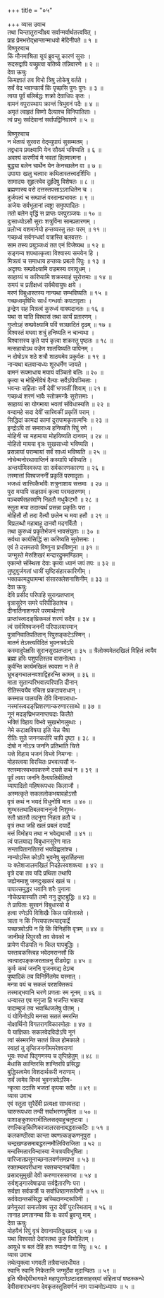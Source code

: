 +++
title = "०५"

+++
व्यास उवाच  
तथा चिन्तातुरान्वीक्ष्य सर्वान्मर्वार्थतत्त्ववित् ।  
प्राह प्रेमभरोद्‌भ्रान्तान्माधवो मेदिनीपते ॥ १ ॥  
विष्णुरुवाच  
किं मौनमाश्रिता यूयं ब्रुवन्तु कारणं सुराः ।  
सदसद्वापि यच्छ्रुत्वा यतिष्ये तन्निवारणे ॥ २ ॥  
देवा ऊचुः  
किमज्ञातं तव विभो त्रिषु लोकेषु वर्तते ।  
सर्वं वेद भवान्कार्यं किं पृच्छसि पुनः पुनः ॥ ३ ॥  
त्वया पूर्वं बलिर्बद्धः शक्रो देवाधिपः कृतः ।  
वामनं वपुरास्थाय क्रान्तं त्रिभुवनं पदैः ॥ ४ ॥  
अमृतं त्वाहृतं विष्णो दैत्याश्च विनिपातिताः ।  
त्वं प्रभुः सर्वदेवानां सर्वापद्विनिवारणे ॥ ५ ॥  
  
विष्णुरुवाच  
न भेतव्यं सुरवरा वेद्म्युपायं सुसम्मतम् ।  
तद्वधाय प्रवक्ष्यामि येन सौख्यं भविष्यति ॥ ६ ॥  
अवश्यं करणीयं मे भवतां हितमात्मना ।  
बुद्ध्या बलेन चार्थेन येन केनच्छलेन वा ॥ ७ ॥  
उपायाः खलु चत्वारः कथितास्तत्त्वदर्शिभिः ।  
सामादयः सुहृत्स्वेव दुर्हृदेषु विशेषतः ॥ ८ ॥  
ब्रह्मणास्य वरो दत्तस्तपसाऽऽराधितेन च ।  
दुर्जयत्वं च सम्प्राप्तं वरदानप्रभावतः ॥ ९ ॥  
अजेयः सर्वभूतानां त्वष्ट्रा समुपपादितः ।  
ततो बलेन वृद्धिं स प्राप्तः परपुरञ्जयः ॥ १० ॥  
दुःसाध्योऽसौ सुराः शत्रुर्विना सामप्रतारणम् ।  
प्रलोभ्य वशमानेयो हन्तव्यस्तु ततः परम् ॥ ११ ॥  
गच्छध्वं सर्वगन्धर्वा यत्रास्ति बलवत्तरः ।  
साम तस्य प्रयुञ्जध्वं तत एनं विजेष्यथ ॥ १२ ॥  
सङ्गम्य शपथात्कृत्वा विश्वास्य समयेन हि ।  
मित्रत्वं च समाधाय हन्तव्यः प्रबलो रिपुः ॥ १३ ॥  
अदृश्यः सम्प्रवेक्ष्यामि वज्रमस्य वरायुधम् ।  
साहाय्यं च करिष्यामि शक्रस्याहं सुरोत्तमाः ॥ १४ ॥  
समयं च प्रतीक्षध्वं सर्वथैवायुषः क्षये ।  
मरणं विबुधास्तस्य नान्यथा सम्भविष्यति ॥ १५ ॥  
गच्छध्वमृषिभिः सार्धं गन्धर्वाः कपटावृताः ।  
इन्द्रेण सह मित्रत्वं कुरुध्वं वाक्यदानतः ॥ १६ ॥  
यथा स याति विश्वासं तथा कार्यं प्रतारणम् ।  
गुप्तोऽहं सम्प्रवेक्ष्यामि पविं सञ्छादितं दृढम् ॥ १७ ॥  
विश्वस्तं मघवा शत्रुं हनिष्यति न चान्यथा ।  
विश्वासस्य कृते पापं कृत्वा शक्रस्तु पृष्ठतः ॥ १८ ॥  
मत्सहायोऽथ वज्रेण शातयिष्यति पापिनम् ।  
न दोषोऽत्र शठे शत्रौ शाठ्यमेव प्रकुर्वतः ॥ १९ ॥  
नान्यथा बलवान्वध्यः शूरधर्मेण जायते ।  
वामनं रूपमाधाय मयायं वञ्चितो बलिः ॥ २० ॥  
कृत्वा च मोहिनीवेषं दैत्याः सर्वेऽपिवञ्चिताः ।  
भवन्तः सहिताः सर्वे देवीं भगवतीं शिवाम् ॥ २१ ॥  
गच्छध्वं शरणं भावैः स्तोत्रमन्त्रैः सुरोत्तमाः ।  
साहाय्यं सा योगमाया भवतां संविधास्यति ॥ २२ ॥  
वन्दामहे सदा देवीं सात्त्विकीं प्रकृतिं पराम् ।  
सिद्धिदां कामदां कामां दुरापामकृतात्मभिः ॥ २३ ॥  
इन्द्रोऽपि तां समाराध्य हनिष्यति रिपुं रणे ।  
मोहिनी सा महामाया मोहयिष्यति दानवम् ॥ २४ ॥  
मोहितो मायया वृत्रः सुखसाध्यो भविष्यति ।  
प्रसन्नायां पराम्बायां सर्वं साध्यं भविष्यति ॥ २५ ॥  
नोचेन्मनोरथावाप्तिर्न कस्यापि भविष्यति ।  
अन्तर्यामिस्वरूपा सा सर्वकारणकारणा ॥ २६ ॥  
तस्मात्तां विश्वजननीं प्रकृतिं परमादृताः ।  
भजध्वं सात्त्विकैर्भावैः शत्रुनाशाय सत्तमाः ॥ २७ ॥  
पुरा मयापि सङ्ग्रामं कृत्वा परमदारुणम् ।  
पञ्चवर्षसहस्राणि निहतौ मधुकैटभौ ॥ २८ ॥  
स्तुता मया तदात्यर्थं प्रसन्ना प्रकृतिः परा ।  
मोहितौ तौ तदा दैत्यौ छलेन च मया हतौ ॥ २९ ॥  
विप्रलब्धौ महाबाहू दानवौ मदगर्वितौ ।  
तथा कुरुध्वं प्रकृतेर्भजनं भावसंयुताः ॥ ३० ॥  
सर्वथा कार्यसिद्धिं सा करिष्यति सुरोत्तमाः ।  
एवं ते दत्तमतयो विष्णुना प्रभविष्णुना ॥ ३१ ॥  
जग्मुस्ते मेरुशिखरं मन्दारद्रुममण्डितम् ।  
एकान्ते संस्थिता देवाः कृत्वा ध्यानं जपं तपः ॥ ३२ ॥  
तुष्टुवुर्जगतां धात्रीं सृष्टिसंहारकारिणीम् ।  
भक्तकामदुघामम्बां संसारक्लेशनाशिनीम् ॥ ३३ ॥  
देवा ऊचुः  
देवि प्रसीद परिपाहि सुरान्प्रतप्तान्  
    वृत्रासुरेण समरे परिपीडितांश्च ।  
दीनार्तिनाशनपरे परमार्थतत्त्वे  
    प्राप्तांस्त्वदङ्‌घ्रिकमलं शरणं सदैव ॥ ३४ ॥  
त्वं सर्वविश्वजननी परिपालयास्मान्  
    पुत्रानिवातिपतितान् रिपुसङ्कटेऽस्मिन् ।  
मातर्न तेऽस्त्यविदितं भुवनत्रयेऽपि  
    कस्मादुपेक्षसि सुरानसुरप्रतप्तान् ॥ ३५ ॥
त्रैलोक्यमेतदखिलं विहितं त्वयैव  
    ब्रह्मा हरिः पशुपतिस्तव वासनोत्थाः ।  
कुर्वन्ति कार्यमखिलं स्ववशा न ते ते  
    भ्रूभङ्गचालनवशाद्विहरन्ति कामम् ॥ ३६ ॥  
माता सुतान्परिभवात्परिपाति दीनान्  
    रीतिस्त्वयैव रचिता प्रकटापराधान् ।  
कस्मान्न पालयसि देवि विनापराधा-  
    नस्मांस्त्वदङ्‌घ्रिशरणान्करुणारसाब्धे ॥ ३७ ॥  
नूनं मदङ्‌घ्रिभजनाप्तपदाः किलैते  
    भक्तिं विहाय विभवे सुखभोगलुब्धाः ।  
नेमे कटाक्षविषया इति चेन्न चैषा  
    रीतिः सुते जननकर्तरि चापि दृष्टा ॥ ३८ ॥  
दोषो न नोऽत्र जननि प्रतिभाति चित्ते  
    यत्ते विहाय भजनं विभवे निमग्नाः ।  
मोहस्त्वया विरचितः प्रभवत्यसौ न-  
    स्तस्मात्स्वभावकरुणे दयसे कथं न ॥ ३९ ॥  
पूर्वं त्वया जननि दैत्यपतिर्बलिष्ठो  
    व्यापादितो महिषरूपधरः किलाजौ ।  
अस्मत्कृते सकललोकभयावहोऽसौ  
    वृत्रं कथं न भयदं विधुनोषि मातः ॥ ४० ॥  
शुम्भस्तथातिबलवाननुजो निशुम्भ-  
    स्तौ भ्रातरौ तदनुगा निहता हतौ च ।  
वृत्रं तथा जहि खलं प्रबलं दयार्द्रे  
    मत्तं विमोहय तथा न भवेद्यथासौ ॥ ४१ ॥  
त्वं पालयाद्य विबुधानसुरेण मातः  
    सन्तापितानतितरां भयविह्वलांश्च ।  
नान्योऽस्ति कोऽपि भुवनेषु सुरार्तिहन्ता  
    यः क्लेशजालमखिलं निदहेत्स्वशक्त्या ॥ ४२ ॥  
वृत्रे दया तव यदि प्रथिता तथापि  
    जह्येनमाशु जनदुःखकरं खलं च ।  
पापात्समुद्धर भवानि शरैः पुनाना  
    नोचेत्प्रयास्यति तमो ननु दुष्टबुद्धिः ॥ ४३ ॥  
ते प्रापिताः सुरवनं विबुधारयो ये  
    हत्वा रणेऽपि विशिखैः किल पावितास्ते ।  
त्राता न किं निरयपातभयाद्दयार्द्रे  
    यच्छत्रवोऽपि न हि किं विनिहंसि वृत्रम् ॥ ४४ ॥  
जानीमहे रिपुरसौ तव सेवको न  
    प्रायेण पीडयति नः किल पापबुद्धिः ।  
यस्तावकस्त्विह भवेदमरानसौ किं  
    त्वत्पादपङ्कजरतान्ननु पीडयेद्वा ॥ ४५ ॥  
कुर्मः कथं जननि पूजनमद्य तेऽम्ब  
    पुष्पादिकं तव विनिर्मितमेव यस्मात् ।  
मन्त्रा वयं च सकलं परशक्तिरूपं  
    तस्माद्‌भवानि चरणे प्रणताः स्म नूनम् ॥ ४६ ॥  
धन्यास्त एव मनुजा हि भजन्ति भक्त्या  
    पादाम्बुजं तव भवाब्धिजलेषु पोतम् ।  
यं योगिनोऽपि मनसा सततं स्मरन्ति  
    मोक्षार्थिनो विगतरागविकारमोहाः ॥ ४७ ॥  
ये याज्ञिकाः सकलवेदविदोऽपि नूनं  
    त्वां संस्मरन्ति सततं किल होमकाले ।  
स्वाहां तु तृप्तिजननीममरेश्वराणां  
    भूयः स्वधां पितृगणस्य च तृप्तिहेतुम् ॥ ४८ ॥  
मेधासि कान्तिरसि शान्तिरपि प्रसिद्धा  
    बुद्धिस्त्वमेव विशदार्थकरी नराणाम् ।  
सर्वं त्वमेव विभवं भुवनत्रयेऽस्मि-  
    न्कृत्वा ददासि भजतां कृपया सदैव ॥ ४९ ॥  
व्यास उवाच  
एवं स्तुता सुरैर्देवी प्रत्यक्षा साभवत्तदा ।  
चारुरूपधरा तन्वी सर्वाभरणभूषिता ॥ ५० ॥  
पाशाङ्कुशवराभीतिलसद्‌बाहुचतुष्टया ।  
रणत्किङ्‌किणिकाजालरसनाबद्धसत्कटिः ॥ ५१ ॥  
कलकण्ठीरवा कान्ता क्वणत्कङ्कणनूपुरा ।  
चन्द्रखण्डसमाबद्धरत्नमौलिविराजिता ॥ ५२ ॥  
मन्दस्मितारविन्दास्या नेत्रत्रयविभूषिता ।  
पारिजातप्रसूनाच्छनालवर्णसमप्रभा ॥ ५३ ॥  
रक्ताम्बरपरीधाना रक्तचन्दनचर्चिता ।  
प्रसादसुमुखी देवी करुणारससागरा ॥ ५४ ॥  
सर्वशृङ्गारवेषाढ्या सर्वद्वैतारणिः परा ।  
सर्वज्ञा सर्वकर्त्री च सर्वाधिष्ठानरूपिणी ॥ ५५ ॥  
सर्ववेदान्तसंसिद्धा सच्चिदानन्दरूपिणी ।  
प्रणेमुस्तां समालोक्य सुरा देवीं पुरःस्थिताम् ॥ ५६ ॥  
तानाह प्रणतानम्बा किं वः कार्यं ब्रुवन्तु माम् ।  
देवा ऊचुः  
मोहयैनं रिपुं वृत्रं देवानामतिदुःखदम् ॥ ५७ ॥  
यथा विश्वसते देवांस्तथा कुरु विमोहितम् ।  
आयुधे च बलं देहि हतः स्याद्येन वा रिपुः ॥ ५८ ॥  
व्यास उवाच  
तथेत्युक्त्वा भगवती तत्रैवान्तरधीयत ।  
स्वानि स्वानि निकेतानि जग्मुर्देवा मुदान्विताः ॥ ५९ ॥  
इति श्रीमद्देवीभागवते महापुराणेऽष्टादशसाहस्र्यां संहितायां षष्ठस्कन्धे  
देवीसमाराधनाय देवकृतस्तुतिवर्णनं नाम पञ्चमोऽध्यायः ॥ ५ ॥

